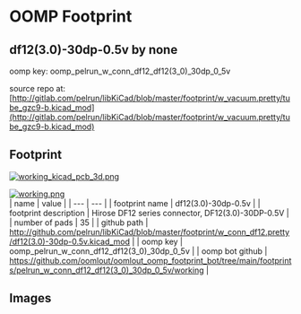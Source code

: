 # OOMP Footprint  
## df12(3.0)-30dp-0.5v  by none  
  
oomp key: oomp_pelrun_w_conn_df12_df12(3_0)_30dp_0_5v  
  
source repo at: [http://gitlab.com/pelrun/libKiCad/blob/master/footprint/w_vacuum.pretty/tube_gzc9-b.kicad_mod](http://gitlab.com/pelrun/libKiCad/blob/master/footprint/w_vacuum.pretty/tube_gzc9-b.kicad_mod)  
## Footprint  
  
[![working_kicad_pcb_3d.png](working_kicad_pcb_3d_600.png)](working_kicad_pcb_3d.png)  
  
[![working.png](working_600.png)](working.png)  
| name | value | 
| --- | --- | 
| footprint name | df12(3.0)-30dp-0.5v | 
| footprint description | Hirose DF12 series connector, DF12(3.0)-30DP-0.5V | 
| number of pads | 35 | 
| github path | http://github.com/pelrun/libKiCad/blob/master/footprint/w_conn_df12.pretty/df12(3.0)-30dp-0.5v.kicad_mod | 
| oomp key | oomp_pelrun_w_conn_df12_df12(3_0)_30dp_0_5v | 
| oomp bot github | https://github.com/oomlout/oomlout_oomp_footprint_bot/tree/main/footprints/pelrun_w_conn_df12_df12(3_0)_30dp_0_5v/working | 
## Images  
